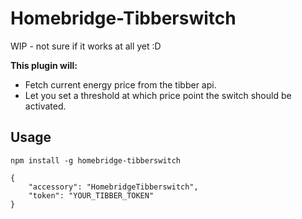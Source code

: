 # Homebridge-Tibberswitch

WIP - not sure if it works at all yet :D 

**This plugin will:**
* Fetch current energy price from the tibber api.
* Let you set a threshold at which price point the switch should be activated. 


## Usage

`npm install -g homebridge-tibberswitch`   


	{  
		"accessory": "HomebridgeTibberswitch",    
		"token": "YOUR_TIBBER_TOKEN"  
	}  